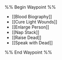 %% Begin Waypoint %%
- [[Blood Biography]]
- [[Cure Light Wounds]]
- [[Enlarge Person]]
- [[Nap Stack]]
- [[Raise Dead]]
- [[Speak with Dead]]

%% End Waypoint %%